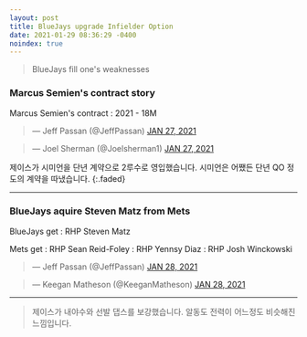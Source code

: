 ```yaml
---
layout: post
title: BlueJays upgrade Infielder Option
date: 2021-01-29 08:36:29 -0400
noindex: true
---
```


> BlueJays fill one's weaknesses

### Marcus Semien's contract story

Marcus Semien's contract
: 2021 - 18M

<script async src="//platform.twitter.com/widgets.js" charset="utf-8"></script>
<blockquote class="twitter-tweet" data-lang="en">
  &mdash; Jeff Passan (@JeffPassan)
  <a href="https://twitter.com/JeffPassan/status/1354204942534381572">JAN 27, 2021</a>
</blockquote>

<script async src="//platform.twitter.com/widgets.js" charset="utf-8"></script>
<blockquote class="twitter-tweet" data-lang="en">
  &mdash; Joel Sherman (@Joelsherman1)
  <a href="https://twitter.com/Joelsherman1/status/1354209668416081920">JAN 27, 2021</a>
</blockquote>

제이스가 시미언을 단년 계약으로 2루수로 영입했습니다. 시미언은 어쨌든 단년 QO 정도의 계약을 따냈습니다.
{:.faded}

---

### BlueJays aquire Steven Matz from Mets

BlueJays get
: RHP Steven Matz

Mets get
: RHP Sean Reid-Foley
: RHP Yennsy Diaz
: RHP Josh Winckowski

<script async src="//platform.twitter.com/widgets.js" charset="utf-8"></script>
<blockquote class="twitter-tweet" data-lang="en">
  &mdash; Jeff Passan (@JeffPassan)
  <a href="https://twitter.com/JeffPassan/status/1354618443463536640">JAN 28, 2021</a>
</blockquote>

<script async src="//platform.twitter.com/widgets.js" charset="utf-8"></script>
<blockquote class="twitter-tweet" data-lang="en">
  &mdash; Keegan Matheson (@KeeganMatheson)
  <a href="https://twitter.com/KeeganMatheson/status/1354622664808275972">JAN 28, 2021</a>
</blockquote>

---

> 제이스가 내야수와 선발 댑스를 보강했습니다. 알동도 전력이 어느정도 비슷해진 느낌입니다.
